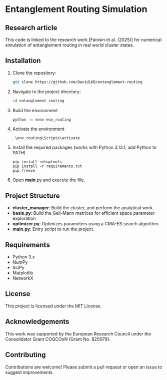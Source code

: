 # Entanglement Routing Simulation

## Research article
This code is linked to the research work [Fainsin et al. (2025)] for numerical simulation of entanglement routing in real world cluster states. 

## Installation
1. Clone the repository:
   ```bash
   git clone https://github.com/DavidLKB/entanglement-routing
   ```
2. Navigate to the project directory:
   ```bash
   cd entanglement_routing
   ```
3. Build the environment
   ```bash
   python -m venv env_routing
   ```
4. Activate the environment
   ```
   .\env_routing\Scripts\activate
   ```
5. Install the required packages (works with Python 3.13.1, add Python to PATH)
   ```
   pip install setuptools
   pip install -r requirements.txt
   pip freeze
   ```
6. Open __main__.py and execute the file.

## Project Structure
- **cluster_manager**: Build the cluster, and perform the analytical work.
- **basis.py**: Build the Gell-Mann matrices for efficient space parameter exploration
- **optimizer.py**: Optimizes parameters using a CMA-ES search algorithm.
- **__main__.py**: Entry script to run the project.

## Requirements
- Python 3.x
- NumPy
- SciPy
- Matplotlib
- NetworkX

## License
This project is licensed under the MIT License.

## Acknowledgements
This   work   was   supported   by   the   European   Research Council under the Consolidator Grant COQCOoN (Grant No.  820079).

## Contributing
Contributions are welcome! Please submit a pull request or open an issue to suggest improvements.

